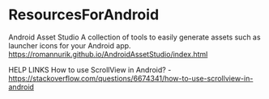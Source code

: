 # ResourcesForAndroid

Android Asset Studio
A collection of tools to easily generate assets such as launcher icons for your Android app.
https://romannurik.github.io/AndroidAssetStudio/index.html



HELP LINKS
How to use ScrollView in Android? - https://stackoverflow.com/questions/6674341/how-to-use-scrollview-in-android


